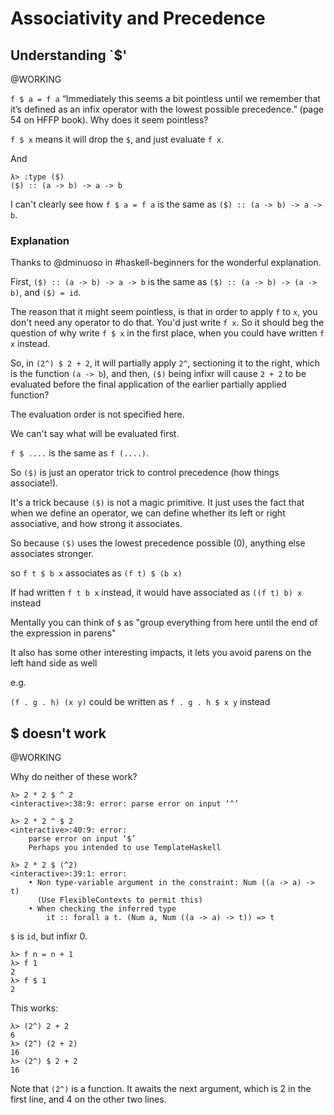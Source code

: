 # Associativity and Precedence

## Understanding `$'

@WORKING

`f $ a = f a`  “Immediately this seems a bit pointless until we  remember that it’s defined as an infix operator with the lowest possible precedence.” (page 54 on HFFP book). Why does it seem pointless?

`f $ x` means it will drop the `$`, and just evaluate `f x`.

And

```ghci
λ> :type ($)
($) :: (a -> b) -> a -> b 
```

I can't clearly see how `f $ a = f a` is the same as `($) :: (a -> b) -> a -> b`.

### Explanation

Thanks to @dminuoso in #haskell-beginners for the wonderful explanation.

First, `($) :: (a -> b) -> a -> b` is the same as `($) :: (a -> b) -> (a -> b)`, and `($) = id`.

The reason that it might seem pointless, is that in order to apply `f` to `x`, you don't need any operator to do that. You'd just write `f x`. So it should beg the question of why write `f $ x` in the first place, when you could have written `f x` instead.

So, in `(2^) $ 2 + 2`, it will partially apply `2^`, sectioning it to  the right, which is the function `(a -> b`), and then, `($)` being  infixr will cause `2 + 2` to be evaluated before the final application  of the earlier partially applied function?



The evaluation order is not specified here.  

We can't say what will be evaluated first.

`f $ ....` is the same as `f (....)`.

So `($)` is just an operator trick to control precedence (how things associate!).

It's a trick because `($)` is not a magic primitive. It just uses the fact that when we define an operator, we can define whether its left or right associative, and how strong it associates.

So because `($)` uses the lowest precedence possible (0), anything else associates stronger.

so `f t $ b x` associates as `(f t) $ (b x)`

If had written `f t b x` instead, it would have associated as `((f t) b) x` instead  

Mentally you can think of `$` as "group everything from here until the end of the expression in parens"

It also has some other interesting impacts, it lets you avoid parens on the left hand side as well  

e.g.

`(f . g . h) (x y)` could be written as `f . g . h $ x y` instead



## $ doesn't work

@WORKING

Why do neither of these work?

```ghci
λ> 2 * 2 $ ^ 2
<interactive>:38:9: error: parse error on input ‘^’
```

```ghci
λ> 2 * 2 ^ $ 2
<interactive>:40:9: error:
    parse error on input ‘$’
    Perhaps you intended to use TemplateHaskell
```

```ghci
λ> 2 * 2 $ (^2)
<interactive>:39:1: error:
    • Non type-variable argument in the constraint: Num ((a -> a) -> t)
      (Use FlexibleContexts to permit this)
    • When checking the inferred type
        it :: forall a t. (Num a, Num ((a -> a) -> t)) => t
```

`$` is `id`, but infixr 0.

```ghci
λ> f n = n + 1
λ> f 1
2
λ> f $ 1
2
```

This works:

```ghci
λ> (2^) 2 + 2
6
λ> (2^) (2 + 2)
16
λ> (2^) $ 2 + 2
16
```

Note that `(2^)` is a function. It awaits the next argument, which is 2 in the first line, and 4 on the other two lines.







